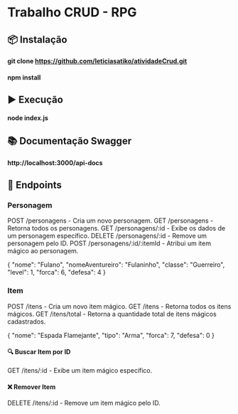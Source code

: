 # Trabalho CRUD - RPG

## 📦 Instalação
#### git clone https://github.com/leticiasatiko/atividadeCrud.git
#### npm install

## ▶️ Execução
#### node index.js

## 📚 Documentação Swagger
#### http://localhost:3000/api-docs

## 📁 Endpoints
### Personagem
POST /personagens - Cria um novo personagem.
GET /personagens - Retorna todos os personagens.
GET /personagens/:id - Exibe os dados de um personagem específico.
DELETE /personagens/:id - Remove um personagem pelo ID.
POST /personagens/:id/:itemId - Atribui um item mágico ao personagem.

{
  "nome": "Fulano",
  "nomeAventureiro": "Fulaninho",
  "classe": "Guerreiro",
  "level": 1,
  "forca": 6,
  "defesa": 4
}

### Item
POST /itens - Cria um novo item mágico.
GET /itens - Retorna todos os itens mágicos.
GET /itens/total - Retorna a quantidade total de itens mágicos cadastrados.

{
  "nome": "Espada Flamejante",
  "tipo": "Arma",
  "forca": 7,
  "defesa": 0
}



#### 🔍 Buscar Item por ID
GET /itens/:id - Exibe um item mágico específico.

#### ❌ Remover Item
DELETE /itens/:id - Remove um item mágico pelo ID.

